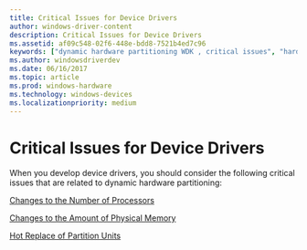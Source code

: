 ```yaml
---
title: Critical Issues for Device Drivers
author: windows-driver-content
description: Critical Issues for Device Drivers
ms.assetid: af09c548-02f6-448e-bdd8-7521b4ed7c96
keywords: ["dynamic hardware partitioning WDK , critical issues", "hardware partitioning WDK dynamic , critical issues", "partitions WDK dynamic hardware , critical issues", "dynamically partitionable servers WDK dynamic hardware partitioning", "servers WDK dynamic hardware partitioning"]
ms.author: windowsdriverdev
ms.date: 06/16/2017
ms.topic: article
ms.prod: windows-hardware
ms.technology: windows-devices
ms.localizationpriority: medium
---
```


# Critical Issues for Device Drivers


When you develop device drivers, you should consider the following critical issues that are related to dynamic hardware partitioning:

[Changes to the Number of Processors](changes-to-the-number-of-processors.md)

[Changes to the Amount of Physical Memory](changes-to-the-amount-of-physical-memory.md)

[Hot Replace of Partition Units](hot-replace-of-partition-units.md)

 

 




